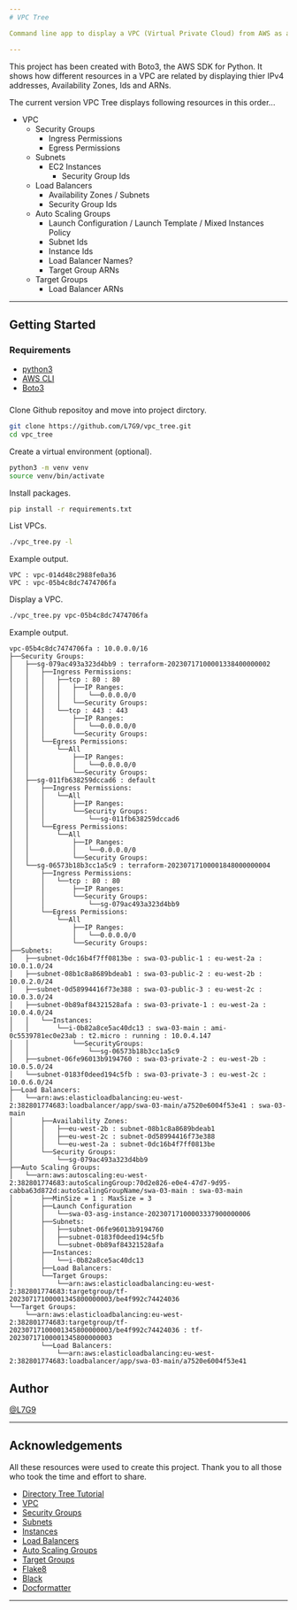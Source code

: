```yaml
---
# VPC Tree

Command line app to display a VPC (Virtual Private Cloud) from AWS as a text tree on the console.

---
```


This project has been created with Boto3, the AWS SDK for Python.  It shows how different resources in a VPC are related by displaying thier IPv4 addresses, Availability Zones, Ids and ARNs.

The current version VPC Tree displays following resources in this order...
- VPC
  - Security Groups
    - Ingress Permissions
    - Egress Permissions
  - Subnets
    - EC2 Instances
      - Security Group Ids 
  - Load Balancers
    - Availability Zones / Subnets
    - Security Group Ids
  - Auto Scaling Groups
    - Launch Configuration / Launch Template / Mixed Instances Policy
    - Subnet Ids
    - Instance Ids
    - Load Balancer Names?
    - Target Group ARNs
  - Target Groups
    - Load Balancer ARNs

---

## Getting Started

### Requirements
- [python3](https://docs.python.org/3/using/unix.html#getting-and-installing-the-latest-version-of-python)
- [AWS CLI](https://docs.aws.amazon.com/cli/latest/userguide/getting-started-install.html)
- [Boto3](https://boto3.amazonaws.com/v1/documentation/api/latest/guide/quickstart.html)

### 

Clone Github repositoy and move into project dirctory.
```bash
git clone https://github.com/L7G9/vpc_tree.git
cd vpc_tree
```
Create a virtual environment (optional).
```bash
python3 -m venv venv
source venv/bin/activate
```
Install packages.
```bash
pip install -r requirements.txt
```
List VPCs.
```bash
./vpc_tree.py -l
```
Example output.
```
VPC : vpc-014d48c2988fe0a36
VPC : vpc-05b4c8dc7474706fa
```
Display a VPC.
```bash
./vpc_tree.py vpc-05b4c8dc7474706fa
```
Example output.
```
vpc-05b4c8dc7474706fa : 10.0.0.0/16
├──Security Groups:
│   ├──sg-079ac493a323d4bb9 : terraform-20230717100001338400000002
│   │   ├──Ingress Permissions:
│   │   │   ├──tcp : 80 : 80
│   │   │   │   ├──IP Ranges:
│   │   │   │   │   └──0.0.0.0/0
│   │   │   │   └──Security Groups:
│   │   │   └──tcp : 443 : 443
│   │   │       ├──IP Ranges:
│   │   │       │   └──0.0.0.0/0
│   │   │       └──Security Groups:
│   │   └──Egress Permissions:
│   │       └──All
│   │           ├──IP Ranges:
│   │           │   └──0.0.0.0/0
│   │           └──Security Groups:
│   ├──sg-011fb638259dccad6 : default
│   │   ├──Ingress Permissions:
│   │   │   └──All
│   │   │       ├──IP Ranges:
│   │   │       └──Security Groups:
│   │   │           └──sg-011fb638259dccad6
│   │   └──Egress Permissions:
│   │       └──All
│   │           ├──IP Ranges:
│   │           │   └──0.0.0.0/0
│   │           └──Security Groups:
│   └──sg-06573b18b3cc1a5c9 : terraform-20230717100001848000000004
│       ├──Ingress Permissions:
│       │   └──tcp : 80 : 80
│       │       ├──IP Ranges:
│       │       └──Security Groups:
│       │           └──sg-079ac493a323d4bb9
│       └──Egress Permissions:
│           └──All
│               ├──IP Ranges:
│               │   └──0.0.0.0/0
│               └──Security Groups:
├──Subnets:
│   ├──subnet-0dc16b4f7ff0813be : swa-03-public-1 : eu-west-2a : 10.0.1.0/24
│   ├──subnet-08b1c8a8689bdeab1 : swa-03-public-2 : eu-west-2b : 10.0.2.0/24
│   ├──subnet-0d58994416f73e388 : swa-03-public-3 : eu-west-2c : 10.0.3.0/24
│   ├──subnet-0b89af84321528afa : swa-03-private-1 : eu-west-2a : 10.0.4.0/24
│   │   └──Instances:
│   │       └──i-0b82a8ce5ac40dc13 : swa-03-main : ami-0c5539781ec0e23ab : t2.micro : running : 10.0.4.147
│   │           └──SecurityGroups:
│   │               └──sg-06573b18b3cc1a5c9
│   ├──subnet-06fe96013b9194760 : swa-03-private-2 : eu-west-2b : 10.0.5.0/24
│   └──subnet-0183f0deed194c5fb : swa-03-private-3 : eu-west-2c : 10.0.6.0/24
├──Load Balancers:
│   └──arn:aws:elasticloadbalancing:eu-west-2:382801774683:loadbalancer/app/swa-03-main/a7520e6004f53e41 : swa-03-main
│       ├──Availability Zones:
│       │   ├──eu-west-2b : subnet-08b1c8a8689bdeab1
│       │   ├──eu-west-2c : subnet-0d58994416f73e388
│       │   └──eu-west-2a : subnet-0dc16b4f7ff0813be
│       └──Security Groups:
│           └──sg-079ac493a323d4bb9
├──Auto Scaling Groups:
│   └──arn:aws:autoscaling:eu-west-2:382801774683:autoScalingGroup:70d2e826-e0e4-47d7-9d95-cabba63d872d:autoScalingGroupName/swa-03-main : swa-03-main
│       ├──MinSize = 1 : MaxSize = 3
│       ├──Launch Configuration
│       │   └──swa-03-asg-instance-20230717100003337900000006
│       ├──Subnets:
│       │   ├──subnet-06fe96013b9194760
│       │   ├──subnet-0183f0deed194c5fb
│       │   └──subnet-0b89af84321528afa
│       ├──Instances:
│       │   └──i-0b82a8ce5ac40dc13
│       ├──Load Balancers:
│       └──Target Groups:
│           └──arn:aws:elasticloadbalancing:eu-west-2:382801774683:targetgroup/tf-20230717100001345800000003/be4f992c74424036
└──Target Groups:
    └──arn:aws:elasticloadbalancing:eu-west-2:382801774683:targetgroup/tf-20230717100001345800000003/be4f992c74424036 : tf-20230717100001345800000003
        └──Load Balancers:
            └──arn:aws:elasticloadbalancing:eu-west-2:382801774683:loadbalancer/app/swa-03-main/a7520e6004f53e41
```

## Author
[@L7G9](https://www.github.com/L7G9)

---

## Acknowledgements
All these resources were used to create this project.  Thank you to all those who took the time and effort to share.
- [Directory Tree Tutorial](https://realpython.com/directory-tree-generator-python/)
- [VPC](https://boto3.amazonaws.com/v1/documentation/api/latest/reference/services/ec2/client/describe_vpcs.html)
- [Security Groups](https://boto3.amazonaws.com/v1/documentation/api/latest/reference/services/ec2/client/describe_security_groups.html)
- [Subnets](https://boto3.amazonaws.com/v1/documentation/api/latest/reference/services/ec2/client/describe_subnets.html)
- [Instances](https://boto3.amazonaws.com/v1/documentation/api/latest/reference/services/ec2/client/describe_instances.html)
- [Load Balancers](https://boto3.amazonaws.com/v1/documentation/api/latest/reference/services/elbv2/client/describe_load_balancers.html)
- [Auto Scaling Groups](https://boto3.amazonaws.com/v1/documentation/api/latest/reference/services/autoscaling/client/describe_auto_scaling_groups.html)
- [Target Groups](https://boto3.amazonaws.com/v1/documentation/api/latest/reference/services/elbv2/client/describe_target_groups.html)
- [Flake8](https://flake8.pycqa.org/en/latest/)
- [Black](https://pypi.org/project/black/)
- [Docformatter](https://github.com/PyCQA/docformatter)
---

